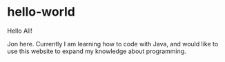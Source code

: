 # hello-world

Hello All!

Jon here. Currently I am learning how to code with Java, and would like to use this website to expand my knowledge about programming.
